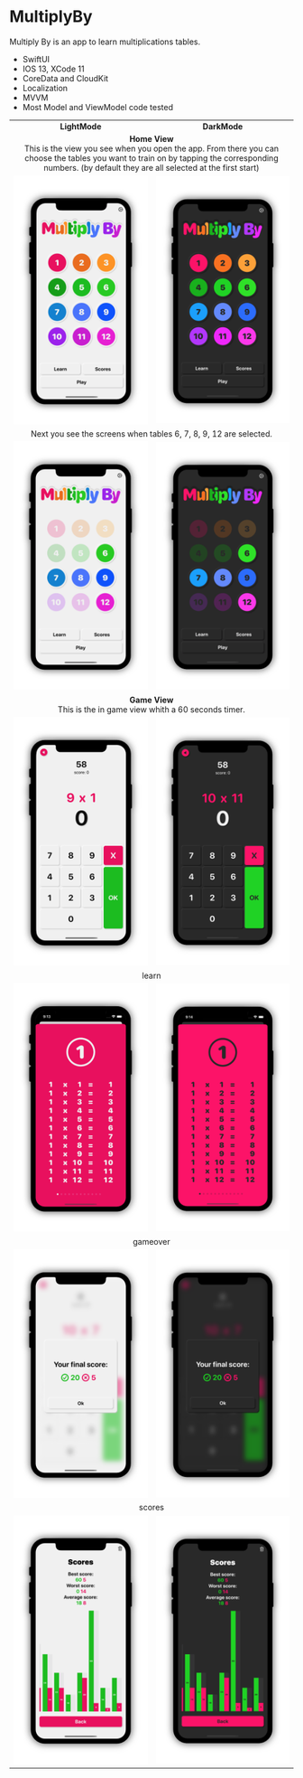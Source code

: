 # MultiplyBy

Multiply By is an app to learn multiplications tables.

- SwiftUI
- IOS 13, XCode 11
- CoreData and CloudKit
- Localization
- MVVM
- Most Model and ViewModel code tested

<table>
  <tr>
    <td align="center"><b>LightMode</b></td>
     <td align="center"><b>DarkMode</b></td>
  </tr>
  <tr>
    <td align="center" colspan="2"><b>Home View</b><br>
    This is the view you see when you open the app. From there you can choose the tables you want to train on by tapping the corresponding numbers. (by default they are all selected at the first start)
    </td>
    </tr>
  <tr>
    <td><img src="./screenshots/home.png" width="400"></td>
    <td><img src="./screenshots/homeDarkMode.png" width="400"></td>
  </tr>
   <tr>
     <td align="center" colspan="2">Next you see the screens when tables 6, 7, 8, 9, 12 are selected.</td>
    </tr>
  <tr>
    <td><img src="./screenshots/homeSelected.png" width="400"></td>
    <td><img src="./screenshots/homeSelectedDarkMode.png" width="400"></td>
  </tr>
  <tr>
    <td align="center" colspan="2"><b>Game View</b><br>
    This is the in game view whith a 60 seconds timer.
    </td>
    </tr>
  <tr>
   <tr>
    <td><img src="./screenshots/game.png" width="400"></td>
    <td><img src="./screenshots/gameDarkMode.png" width="400"></td>
  </tr>
   <tr>
    <td align="center" colspan="2">learn</td>
    </tr>
  <tr>
   <tr>
    <td><img src="./screenshots/learn.png" width="400"></td>
    <td><img src="./screenshots/learnDarkMode.png" width="400"></td>
  </tr>
   <tr>
    <td align="center" colspan="2">gameover</td>
    </tr>
  <tr>
   <tr>
    <td><img src="./screenshots/gameover.png" width="400"></td>
    <td><img src="./screenshots/gameoverDarkMode.png" width="400"></td>
  </tr>
  <tr>
    <td align="center" colspan="2">scores</td>
    </tr>
   <tr>
    <td><img src="./screenshots/scores.png" width="400"></td>
    <td><img src="./screenshots/scoresDarkMode.png" width="400"></td>
  </tr>
  
 </table>
